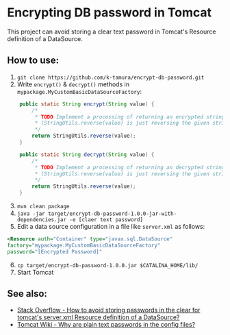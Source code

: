 # Encrypting DB password in Tomcat

This project can avoid storing a clear text password in Tomcat's Resource definition of a DataSource.

## How to use:

1. `git clone https://github.com/k-tamura/encrypt-db-password.git`
2. Write `encrypt()` & `decrypt()` methods in `mypackage.MyCustomBasicDataSourceFactory`:

```java
    public static String encrypt(String value) {
        /*
         * TODO Implement a processing of returning an encrypted string
         * (StringUtils.reverse(value) is just reversing the given string)
         */
        return StringUtils.reverse(value);
    }

    public static String decrypt(String value) {
        /*
         * TODO Implement a processing of returning an decrypted string
         * (StringUtils.reverse(value) is just reversing the given string)
         */
        return StringUtils.reverse(value);
    }
```
3. `mvn clean package`
4. `java -jar target/encrypt-db-password-1.0.0-jar-with-dependencies.jar -e [claer text password]`
5. Edit a data source configuration in a file like `server.xml` as follows:
```xml
<Resource auth="Container" type="javax.sql.DataSource"
factory="mypackage.MyCustomBasicDataSourceFactory" 
password="[Encrypted Password]"
```
6. `cp target/encrypt-db-password-1.0.0.jar $CATALINA_HOME/lib/`
7. Start Tomcat

## See also:

- [Stack Overflow - How to avoid storing passwords in the clear for tomcat's server.xml Resource definition of a DataSource?](https://stackoverflow.com/questions/129160/how-to-avoid-storing-passwords-in-the-clear-for-tomcats-server-xml-resource-def)
- [Tomcat Wiki - Why are plain text passwords in the config files?](https://wiki.apache.org/tomcat/FAQ/Password)

